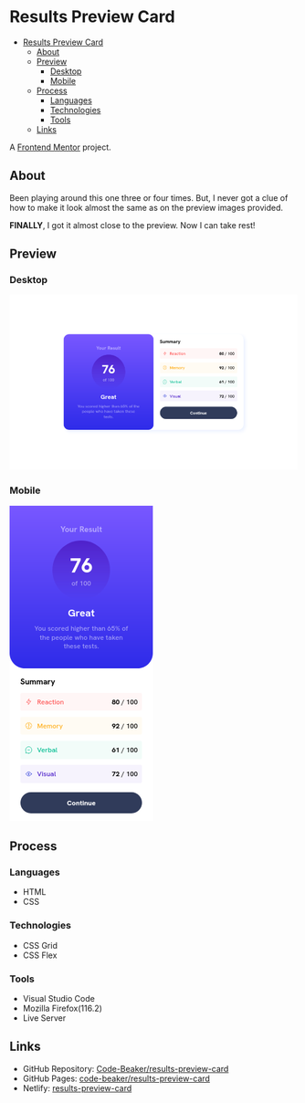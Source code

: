 # Results Preview Card

- [Results Preview Card](#results-preview-card)
  - [About](#about)
  - [Preview](#preview)
    - [Desktop](#desktop)
    - [Mobile](#mobile)
  - [Process](#process)
    - [Languages](#languages)
    - [Technologies](#technologies)
    - [Tools](#tools)
  - [Links](#links)

A [Frontend Mentor](https://www.frontendmentor.io) project.

## About

Been playing around this one three or four times. But, I never got a clue of how to make it look almost the same as on the preview images provided.

**FINALLY**, I got it almost close to the preview. Now I can take rest!

## Preview

### Desktop

![Desktop Preview](preview/preview-desktop.png)

### Mobile

![Mobile Preview](preview/preview-mobile.png)

## Process

### Languages

- HTML
- CSS

### Technologies

- CSS Grid
- CSS Flex

### Tools

- Visual Studio Code
- Mozilla Firefox(116.2)
- Live Server

## Links

- GitHub Repository: [Code-Beaker/results-preview-card](https://github.com/Code-Beaker/results-preview-card)
- GitHub Pages: [code-beaker/results-preview-card](https://code-beaker.github.io/results-preview-card/)
- Netlify: [results-preview-card](https://results-preview-card.netlify.app/)
